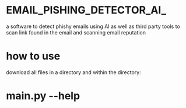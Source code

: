 # EMAIL_PISHING_DETECTOR_AI_
a software to detect phishy emails using AI as well as third party tools to scan link found in the email and scanning email reputation
# how to use
download all files in a directory and within the directory:
# main.py --help
